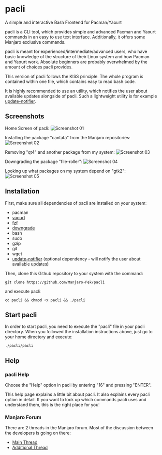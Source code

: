 # pacli
A simple and interactive Bash Frontend for Pacman/Yaourt

pacli is a CLI tool, which provides simple and advanced Pacman and Yaourt commands in an easy to use text interface. Additionally, it offers some Manjaro exclusive commands.

pacli is meant for experienced/intermediate/advanced users, who have basic knowledge of the structure of their Linux system and how Pacman and Yaourt work. Absolute beginners are probably overwhelmed by the amount of choices pacli provides.

This version of pacli follows the KISS principle: The whole program is contained within one file, which contains easy to read bash code.

It is highly recommended to use an utility, which notifies the user about available updates alongside of pacli. Such a lightweight utility is for example [update-notifier](https://github.com/Chrysostomus/update-notifier).


## Screenshots

Home Screen of pacli:
![Screenshot 01](http://i.imgur.com/UlECqkm.png)

Installing the package "cantata" from the Manjaro repositories:
![Screenshot 02](http://i.imgur.com/m1Kzp8U.png)

Removing "qt4" and another package from my system:
![Screenshot 03](http://i.imgur.com/jJKrdp5.png)

Downgrading the package "file-roller":
![Screenshot 04](http://i.imgur.com/kKzqbSl.png)

Looking up what packages on my system depend on "gtk2":
![Screenshot 05](http://i.imgur.com/dVfXdLj.png)


## Installation

First, make sure all dependencies of pacli are installed on your system:
- pacman
- [yaourt](https://wiki.archlinux.org/index.php/Yaourt)
- [fzf](https://aur.archlinux.org/packages/fzf/)
- [downgrade](https://aur.archlinux.org/packages/downgrade/)
- bash
- sudo
- gzip
- git
- wget
- [update-notifier](https://github.com/Chrysostomus/update-notifier) (optional dependency - will notify the user about available updates)

Then, clone this Github repository to your system with the command:
```
git clone https://github.com/Manjaro-Pek/pacli
```
and execute pacli:
```
cd pacli && chmod +x pacli && ./pacli
```


## Start pacli
In order to start pacli, you need to execute the "pacli" file in your pacli directory. When you followed the installation instructions above, just go to your home directory and execute:
```
./pacli/pacli
```


## Help

### pacli Help
Choose the "Help" option in pacli by entering "16" and pressing "ENTER". 

This help page explains a little bit about pacli. It also explains every pacli option in detail. If you want to look up which commands pacli uses and understand them, this is the right place for you!

### Manjaro Forum
There are 2 threads in the Manjaro forum. Most of the discussion between the developers is going on there:
 - [Main Thread](https://forum.manjaro.org/index.php?topic=21399.0)
 - [Additional Thread](https://forum.manjaro.org/index.php?topic=28563.0)
